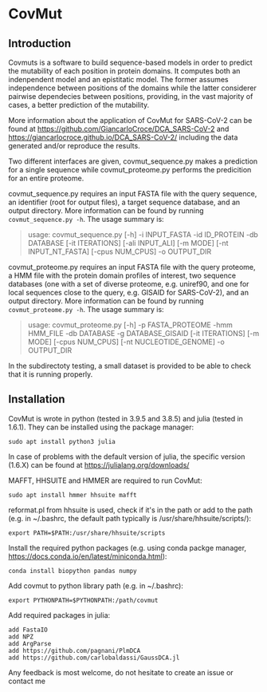 # CovMut

## Introduction
Covmuts is a software to build sequence-based models in order to predict the mutability of each position in protein domains. It computes both an indenpendent model and an epistitatic model. The former assumes independence between positions of the domains while the latter considerer pairwise dependecies between positions, providing, in the vast majority of cases, a better prediction of the mutability.

More information about the application of CovMut for SARS-CoV-2 can be found at https://github.com/GiancarloCroce/DCA_SARS-CoV-2 and https://giancarlocroce.github.io/DCA_SARS-CoV-2/ including the data generated and/or reproduce the results.

Two different interfaces are given, covmut_sequence.py makes a prediction for a single sequence while covmut_proteome.py performs the predicition for an entire proteome.

covmut_sequence.py requires an input FASTA file with the query sequence, an identifier (root for output files), a target sequence database, and an output directory. More information can be found by running `covmut_sequence.py -h`. The usage summary is:
> usage: covmut_sequence.py [-h] -i INPUT_FASTA -id ID_PROTEIN -db DATABASE [-it ITERATIONS] [-ali INPUT_ALI] [-m MODE] [-nt INPUT_NT_FASTA] [-cpus NUM_CPUS] -o OUTPUT_DIR

covmut_proteome.py requires an input FASTA file with the query proteome, a HMM file with the protein domain profiles of interest, two sequence databases (one with a set of diverse proteome, e.g. uniref90, and one for local sequences close to the query, e.g. GISAID for SARS-CoV-2), and an output directory. More information can be found by running `covmut_proteome.py -h`. The usage summary is:
> usage: covmut_proteome.py [-h] -p FASTA_PROTEOME -hmm HMM_FILE -db DATABASE -g DATABASE_GISAID [-it ITERATIONS] [-m MODE] [-cpus NUM_CPUS] [-nt NUCLEOTIDE_GENOME] -o OUTPUT_DIR

In the subdirectoty testing, a small dataset is provided to be able to check that it is running properly.


## Installation
CovMut is wrote in python (tested in 3.9.5 and 3.8.5) and julia (tested in 1.6.1). They can be installed using the package manager:
```
sudo apt install python3 julia
```
In case of problems with the default version of julia, the specific version (1.6.X) can be found at https://julialang.org/downloads/

MAFFT, HHSUITE and HMMER are required to run CovMut:
```
sudo apt install hmmer hhsuite mafft
```

reformat.pl from hhsuite is used, check if it's in the path or add to the path (e.g. in ~/.bashrc, the default path typically is /usr/share/hhsuite/scripts/):
```
export PATH=$PATH:/usr/share/hhsuite/scripts
```

Install the required python packages (e.g. using conda packge manager, https://docs.conda.io/en/latest/miniconda.html):
```
conda install biopython pandas numpy
```

Add covmut to python library path (e.g. in ~/.bashrc):
```
export PYTHONPATH=$PYTHONPATH:/path/covmut
```

Add required packages in julia:
```
add FastaIO
add NPZ
add ArgParse
add https://github.com/pagnani/PlmDCA
add https://github.com/carlobaldassi/GaussDCA.jl
```

Any feedback is most welcome, do not hesitate to create an issue or contact me





